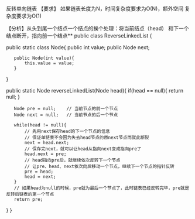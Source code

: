 反转单向链表
【要求】 如果链表长度为N，时间复杂度要求为O(N)，额外空间 复杂度要求为O(1)

【分析】从头到尾一个结点一个结点的挨个处理：将当前结点（head） 和下一个结点断开，指向前一个结点**
public class ReverseLinkedList {

   public static class Node{
       public int value;
       public Node next;

       public Node(int value){
           this.value = value;
       }
   }

   public static Node reverseLinkedList(Node head){
       if(head == null){
           return null;
       }

       Node pre = null;    // 当前节点的前一个节点
       Node next = null;   // 当前节点的后一个节点

       while(head != null){
           // 先用next保存head的下一个节点的信息
           // 保证单链表不会因为失去head节点的原next节点而就此断裂
           next = head.next;
           // 保存完next，就可以让head从指向next变成指向pre了
           head.next = pre;
           // head指向pre后，就继续依次反转下一个节点
           // 让pre、head、next依次向后移动一个节点，继续下一个节点的指针反转
           pre = head;
           head = next;
       }
       // 如果head为null的时候，pre就为最后一个节点了，此时链表已经反转完毕，pre就是反转后链表的第一个节点
       return pre;
   }
}
